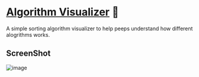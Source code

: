 # [Algorithm Visualizer](https://algorithm-visualizer-neon.vercel.app/) 🔗

A simple sorting algorithm visualizer to help peeps understand how different alogrithms works.

## ScreenShot 
  ![image](https://github.com/Exploser/algorithm-visualizer/assets/126280113/3dbeee10-aa37-4d38-93be-9f8c3a8901e3)
